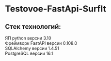 # Testovoe-FastApi-SurfIt
## Cтек технологий:
ЯП python версии 3.10  
Фреймворк FastAPI версии 0.108.0  
SQLAlchemy версии 1.4.51  
PostgreSQL версии 16.1  
